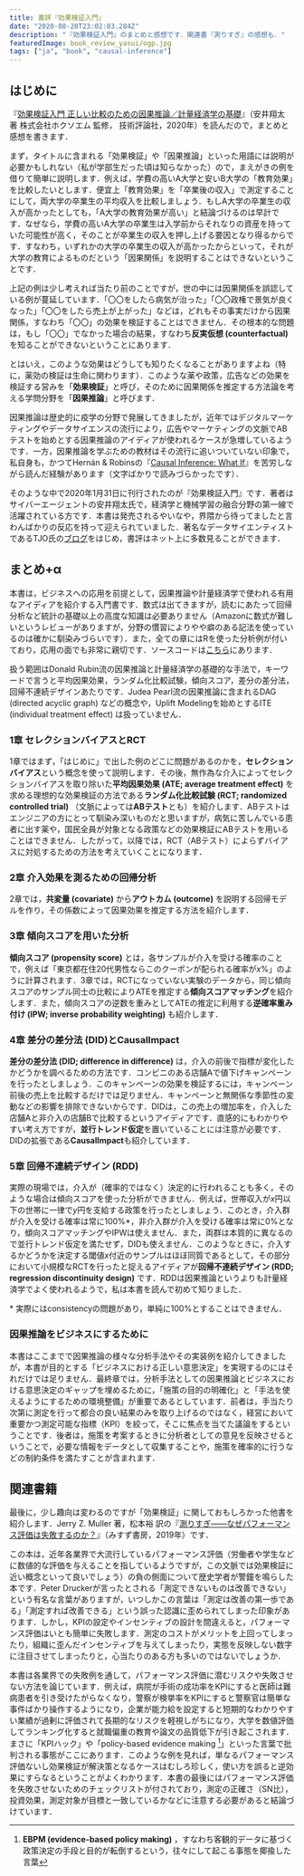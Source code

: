 ```yaml
---
title: 書評『効果検証入門』
date: "2020-08-20T23:02:03.284Z"
description: "『効果検証入門』のまとめと感想です．関連書『測りすぎ』の感想も．"
featuredImage: book_review_yasui/ogp.jpg
tags: ["ja", "book", "causal-inference"]
---
```

## はじめに

『[効果検証入門 正しい比較のための因果推論／計量経済学の基礎](https://amzn.to/48wpuvh)』（安井翔太 著 株式会社ホクソエム 監修， 技術評論社，2020年）を読んだので，まとめと感想を書きます．

まず，タイトルに含まれる「効果検証」や「因果推論」といった用語には説明が必要かもしれない（私が学部生だった頃は知らなかった）ので，まえがきの例を借りて簡単に説明します．例えば，学費の高いA大学と安いB大学の「教育効果」を比較したいとします．便宜上「教育効果」を「卒業後の収入」で測定することにして，両大学の卒業生の平均収入を比較しましょう．もしA大学の卒業生の収入が高かったとしても，「A大学の教育効果が高い」と結論づけるのは早計です．なぜなら，学費の高いA大学の卒業生は入学前からそれなりの資産を持っていた可能性が高く，そのことが卒業生の収入を押し上げる要因となり得るからです．すなわち，いずれかの大学の卒業生の収入が高かったからといって，それが大学の教育によるものだという「因果関係」を説明することはできないということです．

上記の例は少し考えれば当たり前のことですが，世の中には因果関係を誤認している例が蔓延しています．「〇〇をしたら病気が治った」「〇〇政権で景気が良くなった」「〇〇をしたら売上が上がった」などは，どれもその事実だけから因果関係，すなわち「〇〇」の効果を検証することはできません．その根本的な問題は，もし「〇〇」でなかった場合の結果，すなわち**反実仮想 (counterfactual)** を知ることができないということにあります．

とはいえ，このような効果はどうしても知りたくなることがありますよね（特に，薬効の検証は生命に関わります）．このような薬や政策，広告などの効果を検証する営みを「**効果検証**」と呼び，そのために因果関係を推定する方法論を考える学問分野を「**因果推論**」と呼びます．

因果推論は歴史的に疫学の分野で発展してきましたが，近年ではデジタルマーケティングやデータサイエンスの流行により，広告やマーケティングの文脈でABテストを始めとする因果推論のアイディアが使われるケースが急増しているようです．一方，因果推論を学ぶための教材はその流行に追いついていない印象で，私自身も，かつてHernán & Robinsの『[Causal Inference: What If](https://www.hsph.harvard.edu/miguel-hernan/causal-inference-book/)』を苦労しながら読んだ経験があります（文字ばかりで読みづらかったです）．

そのような中で2020年1月31日に刊行されたのが『効果検証入門』です．著者はサイバーエージェントの安井翔太氏で，経済学と機械学習の融合分野の第一線で活躍されている方です．本書は発売されるやいなや，界隈から待ってましたと言わんばかりの反応を持って迎えられていました．著名なデータサイエンティストであるTJO氏の[ブログ](https://tjo.hatenablog.com/entry/2020/01/24/190000)をはじめ，書評はネット上に多数見ることができます．

## まとめ+α
本書は，ビジネスへの応用を前提として，因果推論や計量経済学で使われる有用なアイディアを紹介する入門書です．数式は出てきますが，読むにあたって回帰分析など統計の基礎以上の高度な知識は必要ありません（Amazonに数式が難しいというレビューがありますが，分野の慣習によりやや癖のある記法を使っているのは確かに馴染みづらいです）．また，全ての章にはRを使った分析例が付いており，応用の面でも非常に親切です．ソースコードは[こちら](https://github.com/ghmagazine/cibook/)にあります．

扱う範囲はDonald Rubin流の因果推論と計量経済学の基礎的な手法で，キーワードで言うと平均因果効果，ランダム化比較試験，傾向スコア，差分の差分法，回帰不連続デザインあたりです．Judea Pearl流の因果推論に含まれるDAG (directed acyclic graph) などの概念や，Uplift Modelingを始めとするITE (individual treatment effect) は扱っていません．

### 1章 セレクションバイアスとRCT
1章ではまず，「はじめに」で出した例のどこに問題があるのかを，**セレクションバイアス**という概念を使って説明します．その後，無作為な介入によってセレクションバイアスを取り除いた**平均因果効果 (ATE; average treatment effect)** を求める理想的な効果検証の方法である**ランダム化比較試験 (RCT; randomized controlled trial)** （文脈によっては**ABテスト**とも）を紹介します．ABテストはエンジニアの方にとって馴染み深いものだと思いますが，病気に苦しんでいる患者に出す薬や，国民全員が対象となる政策などの効果検証にABテストを用いることはできません．したがって，以降では，RCT（ABテスト）によらずバイアスに対処するための方法を考えていくことになります．

### 2章 介入効果を測るための回帰分析
2章では，**共変量 (covariate)** から**アウトカム (outcome)** を説明する回帰モデルを作り，その係数によって因果効果を推定する方法を紹介します．

### 3章 傾向スコアを用いた分析
**傾向スコア (propensity score)** とは，各サンプルが介入を受ける確率のことで，例えば「東京都在住20代男性ならこのクーポンが配られる確率が$x$%」のように計算されます．3章では，RCTになっていない実験のデータから，同じ傾向スコアのサンプル同士の比較によりATEを推定する**傾向スコアマッチング**を紹介します．また，傾向スコアの逆数を重みとしてATEの推定に利用する**逆確率重み付け (IPW; inverse probability weighting)** も紹介します．

### 4章 差分の差分法 (DID)とCausalImpact
**差分の差分法 (DID; difference in difference)** は，介入の前後で指標が変化したかどうかを調べるための方法です．コンビニのある店舗Aで値下げキャンペーンを行ったとしましょう．このキャンペーンの効果を検証するには，キャンペーン前後の売上を比較するだけでは足りません．キャンペーンと無関係な季節性の変動などの影響を排除できないからです．DIDは，この売上の増加率を，介入した店舗Aと非介入の店舗Bで比較するというアイディアです．直感的にもわかりやすい考え方ですが，**並行トレンド仮定**を置いていることには注意が必要です．DIDの拡張である**CausalImpact**も紹介しています．

### 5章 回帰不連続デザイン (RDD)
実際の現場では，介入が（確率的ではなく）決定的に行われることも多く，そのような場合は傾向スコアを使った分析ができません．例えば，世帯収入が$x$円以下の世帯に一律で$y$円を支給する政策を行ったとしましょう．このとき，介入群が介入を受ける確率は常に100%\*，非介入群が介入を受ける確率は常に0%となり，傾向スコアマッチングやIPWは使えません．また，両群は本質的に異なるので並行トレンド仮定を満たせず，DIDも使えません．このようなときに，介入するかどうかを決定する閾値$x$付近のサンプルはほぼ同質であるとして，その部分において小規模なRCTを行ったと捉えるアイディアが**回帰不連続デザイン (RDD; regression discontinuity design)** です．RDDは因果推論というよりも計量経済学でよく使われるようで，私は本書を読んで初めて知りました．

\* 実際にはconsistencyの問題があり，単純に100%とすることはできません．

### 因果推論をビジネスにするために
本書はここまでで因果推論の様々な分析手法やその実装例を紹介してきましたが，本書が目的とする「ビジネスにおける正しい意思決定」を実現するのにはそれだけでは足りません．最終章では，分析手法としての因果推論とビジネスにおける意思決定のギャップを埋めるために，「施策の目的の明確化」と「手法を使えるようにするための環境整備」が重要であるとしています．前者は，手当たり次第に測定を行って都合の良い結果のみを取り上げるのではなく，経営において重要かつ測定可能な指標（KPI）を絞って，そこに焦点を当てた議論をするということです．後者は，施策を考案するときに分析者としての意見を反映させるということで，必要な情報をデータとして収集することや，施策を確率的に行うなどの制約条件を満たすことが含まれます．

## 関連書籍
最後に，少し趣向は変わるのですが「効果検証」に関しておもしろかった他書を紹介します．Jerry Z. Muller 著，松本裕 訳の『[測りすぎ――なぜパフォーマンス評価は失敗するのか？](https://amzn.to/3OUhKw5)』（みすず書房，2019年）です．

この本は，近年各業界で大流行しているパフォーマンス評価（労働者や学生などに数値的な評価を与えることを指しているようですが，この文脈では効果検証に近い概念といって良いでしょう）の負の側面について歴史学者が警鐘を鳴らした本です．Peter Druckerが言ったとされる「測定できないものは改善できない」という有名な言葉がありますが，いつしかこの言葉は「測定は改善の第一歩である」「測定すれば改善できる」という誤った認識に歪められてしまった印象があります．しかし，KPIの設定やインセンティブの設計を間違えると，パフォーマンス評価はいとも簡単に失敗します．測定のコストがメリットを上回ってしまったり，組織に歪んだインセンティブを与えてしまったり，実態を反映しない数字に注目させてしまったりと，心当たりのある方も多いのではないでしょうか．

本書は各業界での失敗例を通して，パフォーマンス評価に潜むリスクや失敗させない方法を論じています．例えば，病院が手術の成功率をKPIにすると医師は難病患者を引き受けたがらなくなり，警察が検挙率をKPIにすると警察官は簡単な事件ばかり操作するようになり，企業が能力給を設定すると短期的なわかりやすい業績が過剰に評価されて長期的なリスクを軽視しがちになり，大学を数値評価してランキング化すると就職偏重の教育や論文の品質低下が引き起こされます．まさに「KPIハック」や「policy-based evidence making [^1]」といった言葉で批判される事態がここにあります．このような例を見れば，単なるパフォーマンス評価ないし効果検証が解決策となるケースはむしろ珍しく，使い方を誤ると逆効果にすらなるということがよくわかります．本書の最後にはパフォーマンス評価を失敗させないためのチェックリストが付されており，測定の正確さ（SN比），投資効果，測定対象が目標と一致しているかなどに注意する必要があると結論づけています．

[^1]: **EBPM (evidence-based policy making)** ，すなわち客観的データに基づく政策決定の手段と目的が転倒するという，往々にして起こる事態を揶揄した言葉